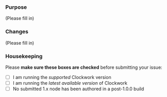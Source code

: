 ### Purpose
(Please fill in)

### Changes
(Please fill in)

### Housekeeping
Please **make sure these boxes are checked** before submitting your issue:
- [ ] I am running the *supported* Clockwork version
- [ ] I am running the *latest available version* of Clockwork
- [ ] No submitted 1.x node has been authored in a post-1.0.0 build
